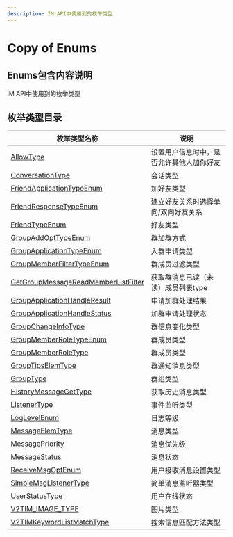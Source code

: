 ```yaml
---
description: IM API中使用到的枚举类型
---
```


# Copy of Enums

## Enums包含内容说明

IM API中使用到的枚举类型

## 枚举类型目录

| 枚举类型名称                                                                                 | 说明                   |
| -------------------------------------------------------------------------------------- | -------------------- |
| [AllowType](../enums/allowtype.md)                                                     | 设置用户信息时中，是否允许其他人加你好友 |
| [ConversationType](../enums/conversationtype.md)                                       | 会话类型                 |
| [FriendApplicationTypeEnum](../enums/friendapplicationtypeenum.md)                     | 加好友类型                |
| [FriendResponseTypeEnum](../enums/friendresponsetypeenum.md)                           | 建立好友关系时选择单向/双向好友关系   |
| [FriendTypeEnum](../enums/friendtypeenum.md)                                           | 好友类型                 |
| [GroupAddOptTypeEnum](../enums/groupaddopttypeenum.md)                                 | 群加群方式                |
| [GroupApplicationTypeEnum](../enums/groupapplicationtypeenum.md)                       | 入群申请类型               |
| [GroupMemberFilterTypeEnum](../enums/groupmemberfiltertypeenum.md)                     | 群成员过滤类型              |
| [GetGroupMessageReadMemberListFilter](../enums/getgroupmessagereadmemberlistfilter.md) | 获取群消息已读（未读）成员列表type  |
| [GroupApplicationHandleResult](../enums/groupapplicationhandleresult.md)               | 申请加群处理结果             |
| [GroupApplicationHandleStatus](../enums/groupapplicationhandlestatus.md)               | 加群申请处理状态             |
| [GroupChangeInfoType](../enums/groupchangeinfotype.md)                                 | 群信息变化类型              |
| [GroupMemberRoleTypeEnum](../enums/groupmemberroletypeenum.md)                         | 群成员类型                |
| [GroupMemberRoleType](../enums/groupmemberroletype.md)                                 | 群成员类型                |
| [GroupTipsElemType](../enums/grouptipselemtype.md)                                     | 群通知消息类型              |
| [GroupType](../enums/grouptype.md)                                                     | 群组类型                 |
| [HistoryMessageGetType](../enums/historymsggettypeenum.md)                             | 获取历史消息类型             |
| [ListenerType](../enums/listenertype.md)                                               | 事件监听类型               |
| [LogLevelEnum](../enums/loglevelenum.md)                                               | 日志等级                 |
| [MessageElemType](../enums/messageelemtype.md)                                         | 消息类型                 |
| [MessagePriority](../enums/messagepriority.md)                                         | 消息优先级                |
| [MessageStatus](../enums/messagestatus.md)                                             | 消息状态                 |
| [ReceiveMsgOptEnum](../enums/receivemsgoptenum.md)                                     | 用户接收消息设置类型           |
| [SimpleMsgListenerType](../enums/simplemsglistenertype.md)                             | 简单消息监听器类型            |
| [UserStatusType](../enums/userstatustype.md)                                           | 用户在线状态               |
| [V2TIM\_IMAGE\_TYPE](../enums/v2tim\_image\_type.md)                                   | 图片类型                 |
| [V2TIMKeywordListMatchType](../enums/v2timkeywordlistmatchtype.md)                     | 搜索信息匹配方法类型           |
